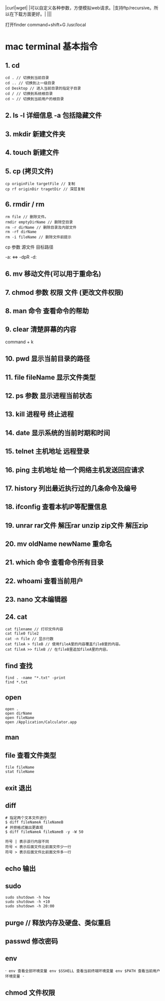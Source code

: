 |curl|wget|
|可以自定义各种参数，方便模拟web请求。|支持ftp/recursive。所以在下载方面更好。|
|||

打开finder command+shift+G /usr/local

# mac terminal 基本指令

## 1. cd

```
cd . // 切换到当前目录
cd .. // 切换到上一级目录
cd Desktop // 进入当前目录的指定子目录
cd / // 切换到系统根目录
cd ~ // 切换到当前用户的根目录
```

## 2. ls -l 详细信息 -a 包括隐藏文件
## 3. mkdir 新建文件夹
## 4. touch 新建文件
## 5. cp (拷贝文件)

```
cp originFile targetFile // 复制
cp rf originDir tragetDir // 深层复制
```

## 6. rmdir / rm

```
rm file // 删除文件。
rmdir emptyDirName // 删除空目录
rm -r dirName // 删除目录及内部文件
rm -rf dirName
rm -i fileName // 删除文件前提示
```

cp 参数 源文件 目标路径

  -a: <=> -dpR
  -d: 
## 6. mv 移动文件(可以用于重命名)
## 7. chmod 参数 权限 文件 (更改文件权限)
## 8. man 命令 查看命令的帮助
## 9. clear 清楚屏幕的内容

command + k

## 10. pwd 显示当前目录的路径
## 11. file fileName 显示文件类型
## 12. ps 参数 显示进程当前状态
## 13. kill 进程号 终止进程
## 14. date 显示系统的当前时期和时间
## 15. telnet 主机地址 远程登录
## 16. ping 主机地址 给一个网络主机发送回应请求
## 17. history 列出最近执行过的几条命令及编号
## 18. ifconfig 查看本机IP等配置信息
## 19. unrar rar文件 解压rar unzip zip文件 解压zip
## 20. mv oldName newName 重命名
## 21. which 命令 查看命令所有目录
## 22. whoami 查看当前用户
## 23. nano 文本编辑器
## 24. cat

```
cat filename // 打印文件内容
cat file0 file2
cat -n file // 显示行数
cat fileA > fileB // 使用fileA里的内容覆盖fileB里的内容。
cat fileA >> fileB // 在fileB里追加fileA里的内容。
```

## find 查找

```
find . -name "*.txt" -print
find *.txt
```

## open

```
open .
open dirName
open fileName
open /Application/Calculator.app
```

## man
## file 查看文件类型

```
file fileName
stat fileName
```
## exit 退出
## diff

```
# 指定两个文本文件进行
$ diff fileNameA fileNameB
# 并排格式输出更直观
$ diff fileNameA fileNameB -y -W 50

符号 | 表示该行内容不同
符号 < 表示后面文件比前面文件少一行
符号 > 表示后面文件比前面文件多一行
```

## echo 输出
## sudo
```
sudo shutdown -h how
sudo shutdown -h +10
sudo shutdown -h 20:00
```
## purge // 释放内存及硬盘、类似重启
## passwd 修改密码
## env
·```
env 查看全部环境变量
env $SSHELL 查看当前终端环境变量
env $PATH 查看当前用户环境变量
·```
## chmod 文件权限
